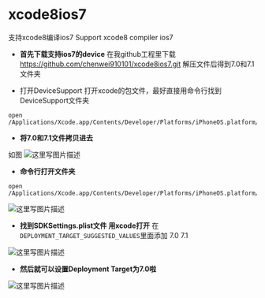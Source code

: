 # xcode8ios7
支持xcode8编译ios7 Support xcode8 compiler ios7

 - **首先下载支持ios7的device**
在我github工程里下载
https://github.com/chenwei910101/xcode8ios7.git
解压文件后得到7.0和7.1文件夹

 - 打开DeviceSupport 打开xcode的包文件，最好直接用命令行找到DeviceSupport文件夹

```
open /Applications/Xcode.app/Contents/Developer/Platforms/iPhoneOS.platform/DeviceSupport
```

 - **将7.0和7.1文件拷贝进去**

如图
![这里写图片描述](http://img.blog.csdn.net/20161019115851693)

 - **命令行打开文件夹**

```
open /Applications/Xcode.app/Contents/Developer/Platforms/iPhoneOS.platform/Developer/SDKs/iPhoneOS.sdk/
```

![这里写图片描述](http://img.blog.csdn.net/20161019120025448)

 - **找到SDKSettings.plist文件 用xcode打开**
   在`DEPLOYMENT_TARGET_SUGGESTED_VALUES`里面添加
   7.0 
   7.1

![这里写图片描述](http://img.blog.csdn.net/20161019120236074)

 - **然后就可以设置Deployment Target为7.0啦**

![这里写图片描述](http://img.blog.csdn.net/20161019120330215)